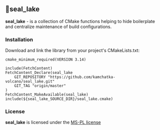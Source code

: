 ## 🦭seal_lake

**seal_lake** - is a collection of CMake functions helping to hide boilerplate and centralize maintenance of build configurations.

### Installation

Download and link the library from your project's CMakeLists.txt:
```
cmake_minimum_required(VERSION 3.14)

include(FetchContent)
FetchContent_Declare(seal_lake
    GIT_REPOSITORY "https://github.com/kamchatka-volcano/seal_lake.git"
    GIT_TAG "origin/master"
)
FetchContent_MakeAvailable(seal_lake)
include(${seal_lake_SOURCE_DIR}/seal_lake.cmake)
```

### License
**seal_lake** is licensed under the [MS-PL license](/LICENSE.md)  